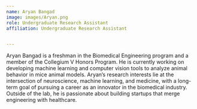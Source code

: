 ```yaml
---
name: Aryan Bangad
image: images/Aryan.png
role: Undergraduate Research Assistant 
affiliation: Undergraduate Research Assistant


---
```


Aryan Bangad is a freshman in the Biomedical Engineering program and a member of the Collegium V Honors Program. He is currently working on developing machine learning and computer vision tools to analyze animal behavior in mice animal models. Aryan’s research interests lie at the intersection of neuroscience, machine learning, and medicine, with a long-term goal of pursuing a career as an innovator in the biomedical industry. Outside of the lab, he is passionate about building startups that merge engineering with healthcare.

